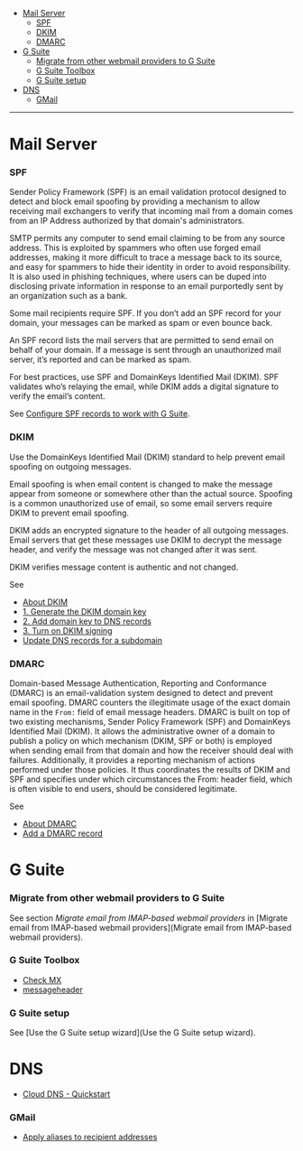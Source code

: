 - [Mail Server](#mail-server)
    + [SPF](#spf)
    + [DKIM](#dkim)
    + [DMARC](#dmarc)
- [G Suite](#g-suite)
    + [Migrate from other webmail providers to G Suite](#migrate-from-other-webmail-providers-to-g-suite)
    + [G Suite Toolbox](#g-suite-toolbox)
    + [G Suite setup](#g-suite-setup)
- [DNS](#dns)
    + [GMail](#gmail)
____

# Mail Server

### SPF

Sender Policy Framework (SPF) is an email validation protocol designed to detect and block email spoofing by providing a mechanism to allow receiving mail exchangers to verify that incoming mail from a domain comes from an IP Address authorized by that domain's administrators.

SMTP permits any computer to send email claiming to be from any source address. This is exploited by spammers who often use forged email addresses, making it more difficult to trace a message back to its source, and easy for spammers to hide their identity in order to avoid responsibility. It is also used in phishing techniques, where users can be duped into disclosing private information in response to an email purportedly sent by an organization such as a bank.

Some mail recipients require SPF. If you don’t add an SPF record for your domain, your messages can be marked as spam or even bounce back.

An SPF record lists the mail servers that are permitted to send email on behalf of your domain. If a message is sent through an unauthorized mail server, it’s reported and can be marked as spam.

For best practices, use SPF and DomainKeys Identified Mail (DKIM). SPF validates who’s relaying the email, while DKIM adds a digital signature to verify the email’s content.


See [Configure SPF records to work with G Suite](https://support.google.com/a/answer/33786?hl=en).

### DKIM

Use the DomainKeys Identified Mail (DKIM) standard to help prevent email spoofing on outgoing messages.

Email spoofing is when email content is changed to make the message appear from someone or somewhere other than the actual source. Spoofing is a common unauthorized use of email, so some email servers require DKIM to prevent email spoofing.

DKIM adds an encrypted signature to the header of all outgoing messages. Email servers that get these messages use DKIM to decrypt the message header,  and verify the message was not changed after it was sent. 

DKIM verifies message content is authentic and not changed.

See

- [About DKIM](https://support.google.com/a/answer/174124)
- [1. Generate the DKIM domain key](https://support.google.com/a/answer/174126)
- [2. Add domain key to DNS records](https://support.google.com/a/answer/173535)
- [3. Turn on DKIM signing](https://support.google.com/a/answer/180504)
- [Update DNS records for a subdomain](https://support.google.com/a/answer/177063)

### DMARC

Domain-based Message Authentication, Reporting and Conformance (DMARC) is an email-validation system designed to detect and prevent email spoofing. DMARC counters the illegitimate usage of the exact domain name in the `From:` field of email message headers. DMARC is built on top of two existing mechanisms, Sender Policy Framework (SPF) and DomainKeys Identified Mail (DKIM). It allows the administrative owner of a domain to publish a policy on which mechanism (DKIM, SPF or both) is employed when sending email from that domain and how the receiver should deal with failures. Additionally, it provides a reporting mechanism of actions performed under those policies. It thus coordinates the results of DKIM and SPF and specifies under which circumstances the From: header field, which is often visible to end users, should be considered legitimate.

See

- [About DMARC](https://support.google.com/a/answer/2466580)
- [Add a DMARC record](https://support.google.com/a/answer/2466563)

# G Suite

### Migrate from other webmail providers to G Suite

See section *Migrate email from IMAP-based webmail providers* in [Migrate email from IMAP-based webmail providers](Migrate email from IMAP-based webmail providers).

### G Suite Toolbox

- [Check MX](https://toolbox.googleapps.com/apps/checkmx/)
- [messageheader](https://toolbox.googleapps.com/apps/messageheader/)

### G Suite setup

See [Use the G Suite setup wizard](Use the G Suite setup wizard).

# DNS

- [Cloud DNS - Quickstart](https://cloud.google.com/dns/docs/quickstart)

### GMail

- [Apply aliases to recipient addresses](https://support.google.com/a/answer/4524505)

